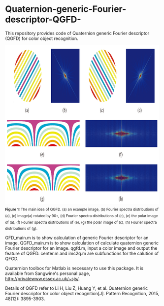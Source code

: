 # Quaternion-generic-Fourier-descriptor-QGFD-
This repository provides code of Quaternion generic Fourier descriptor (QGFD) for color object recognition.

<img alt="scratch" src="qgfd.png" width='500'>  
<sub><b>Figure 1: </b> The main idea of QGFD. (a) an example image, (b) Fourier spectra distributions of (a), (c) image(a) rotated by 90◦, (d) Fourier spectra distributions of (c), (e) the polar image of (a), (f) Fourier spectra distributions of (e), (g) the polar image of (c), (h) Fourier spectra distributions of (g).</sub> 

GFD_main.m is to show calculation of generic Fourier descriptor for an image.
QGFD_main.m is to show calculation of calculate quaternion generic Fourier descriptor for an image.
qgfd.m, input a color image and output the feature of QGFD.
center.m and imc2q.m are subfunctions for the calution of QFGD.

Quaternion toolbox for Matlab is necessary to use this package. It is available from Sangwine's personal page,  http://privatewww.essex.ac.uk/~sjs/.

Details of QGFD refer to Li H, Liu Z, Huang Y, et al. Quaternion generic Fourier descriptor for color object recognition[J]. Pattern Recognition, 2015, 48(12): 3895-3903.
